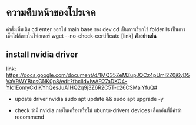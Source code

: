 # ความคืบหน้าของโปรเจค

คำสั่งเพิ่มเติม 
cd enter ออกไป main base ของ dev
cd เป็นการเรียกใช้ folder
ls เป็นการเช็คไฟล์ภายในโฟลเดอร์
wget --no-check-certificate [link]
**ตัวอย่างเช่น**










## install nvidia driver
link: https://docs.google.com/document/d/1MQ35ZeMZupJQCz4pUmI2Z0j6yD5VaVRWYBtosGNK0p8/edit?fbclid=IwAR27aDKO4-YIc1EomyCkIiKYhQesJuA1HQ2q9j3Z6R2C5T-c26CSMaiYfuQ#

- update driver nvidia
sudo apt update && sudo apt upgrade -y

- check ว่ามี nvidia ภายในเครื่องหรือไม่
ubuntu-drivers devices
เลือกอันที่มีคำว่า recommend



